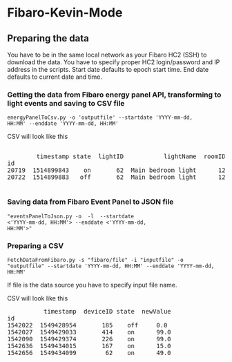 # Fibaro-Kevin-Mode
## Preparing the data
You have to be in the same local network as your Fibaro HC2 (SSH) to download the data. 
You have to specify proper HC2 login/password and IP address in the scripts. 
Start date defaults to epoch start time. 
End date defaults to current date and time. 

### Getting the data from Fibaro energy panel API, transforming to light events and saving to CSV file
<code>energyPanelToCsv.py -o 'outputfile' --startdate 'YYYY-mm-dd, HH:MM' --enddate 'YYYY-mm-dd, HH:MM'</code>

CSV will look like this

<pre>

        timestamp state  lightID           lightName  roomID      roomName  sectionID     sectionName
id                                                                                                   
20719  1514899843    on       62  Main bedroom light      12  Main Bedroom         10  Sleeping floor
20722  1514899883   off       62  Main bedroom light      12  Main Bedroom         10  Sleeping floor

</pre>

### Saving data from Fibaro Event Panel to JSON file
<code>"eventsPanelToJson.py -o <outputfile> -l <lightIds> --startdate <'YYYY-mm-dd, HH:MM'> --enddate <'YYYY-mm-dd, HH:MM'>"</code>

### Preparing a CSV
<code>FetchDataFromFibaro.py -s "fibaro/file" -i "inputfile" -o "outputfile" --startdate 'YYYY-mm-dd, HH:MM' --enddate 'YYYY-mm-dd, HH:MM'</code>

If file is the data source you have to specify input file name. 

CSV will look like this

<pre>
          timestamp  deviceID state  newValue
id                                           
1542022  1549428954       185    off     0.0
1542027  1549429033       414    on      99.0
1542090  1549429374       226    on      99.0
1542636  1549434015       167    on      15.0
1542656  1549434099        62    on      49.0
</pre>
